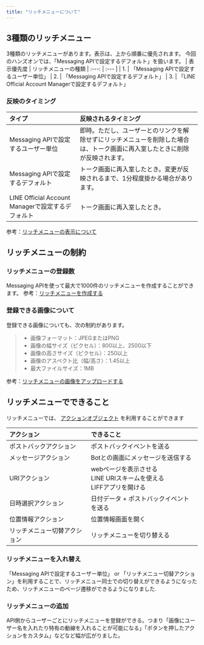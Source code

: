 ```yaml
---
title: "リッチメニューについて"
---
```


## 3種類のリッチメニュー
3種類のリッチメニューがあります。表示は、上から順番に優先されます。
今回のハンズオンでは、「Messaging APIで設定するデフォルト」を扱います。
| 表示優先度 | リッチメニューの種類
| :---: | :--- |
| 1. | 「Messaging APIで設定するユーザー単位」
| 2. | 「Messaging APIで設定するデフォルト」
| 3. | 「LINE Official Account Managerで設定するデフォルト」

### 反映のタイミング
| タイプ | 反映されるタイミング |
| :--- | :--- |
| Messaging APIで設定するユーザー単位 | 即時。ただし、ユーザーとのリンクを解除せずにリッチメニューを削除した場合は、トーク画面に再入室したときに削除が反映されます。 |
| Messaging APIで設定するデフォルト | トーク画面に再入室したとき。変更が反映されるまで、1分程度掛かる場合があります。 |
| LINE Official Account Managerで設定するデフォルト | トーク画面に再入室したとき。 |

参考：[リッチメニューの表示について](https://developers.line.biz/ja/docs/messaging-api/using-rich-menus/#rich-menu-display)

## リッチメニューの制約
### リッチメニューの登録数
Messaging APIを使って最大で1000件のリッチメニューを作成することができます。
参考：[リッチメニューを作成する](https://developers.line.biz/ja/reference/messaging-api/#create-rich-menu)

### 登録できる画像について
登録できる画像についても、次の制約があります。

> - 画像フォーマット：JPEGまたはPNG
> - 画像の幅サイズ（ピクセル）：800以上、2500以下
> - 画像の高さサイズ（ピクセル）：250以上
> - 画像のアスペクト比（幅/高さ）：1.45以上
> - 最大ファイルサイズ：1MB

参考：[リッチメニューの画像をアップロードする](https://developers.line.biz/ja/reference/messaging-api/#upload-rich-menu-image)

## リッチメニューでできること
リッチメニューでは、 [アクションオブジェクト](https://developers.line.biz/ja/reference/messaging-api/#action-objects) を利用することができます

| アクション | できること |
| :--- | :--- |
| ポストバックアクション | ポストバックイベントを送る |
| メッセージアクション | Botとの画面にメッセージを送信する |
| URIアクション | webページを表示させる<br />LINE URIスキームを使える<br />LIFFアプリを開ける |
| 日時選択アクション | 日付データ + ポストバックイベントを送る |
| 位置情報アクション | 位置情報画面を開く |
| リッチメニュー切替アクション | リッチメニューを切り替える |

### リッチメニューを入れ替え
「Messaging APIで設定するユーザー単位」 or 「リッチメニュー切替アクション」を利用することで、リッチメニュー同士での切り替えができるようになったため、リッチメニューのページ遷移ができるようになりました.

### リッチメニューの追加
API側からユーザーごとにリッチメニューを登録ができる。つまり「画像にユーザー名を入れたり特有の動線を入れることが可能になる」「ボタンを押したアクションをカスタム」などなど幅が広がりました。
